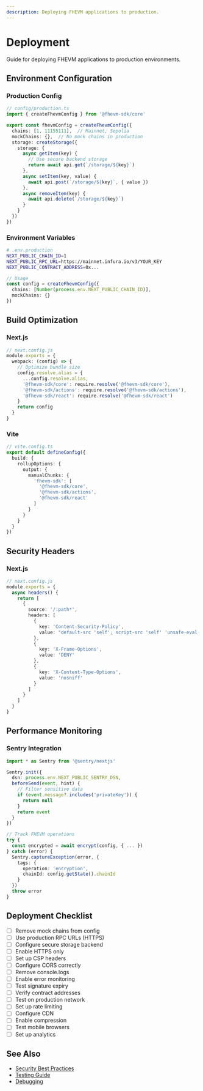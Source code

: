 ```yaml
---
description: Deploying FHEVM applications to production.
---
```


# Deployment

Guide for deploying FHEVM applications to production environments.

## Environment Configuration

### Production Config

```typescript
// config/production.ts
import { createFhevmConfig } from '@fhevm-sdk/core'

export const fhevmConfig = createFhevmConfig({
  chains: [1, 11155111],  // Mainnet, Sepolia
  mockChains: {},  // No mock chains in production
  storage: createStorage({
    storage: {
      async getItem(key) {
        // Use secure backend storage
        return await api.get(`/storage/${key}`)
      },
      async setItem(key, value) {
        await api.post(`/storage/${key}`, { value })
      },
      async removeItem(key) {
        await api.delete(`/storage/${key}`)
      }
    }
  })
})
```

### Environment Variables

```bash
# .env.production
NEXT_PUBLIC_CHAIN_ID=1
NEXT_PUBLIC_RPC_URL=https://mainnet.infura.io/v3/YOUR_KEY
NEXT_PUBLIC_CONTRACT_ADDRESS=0x...
```

```typescript
// Usage
const config = createFhevmConfig({
  chains: [Number(process.env.NEXT_PUBLIC_CHAIN_ID)],
  mockChains: {}
})
```

## Build Optimization

### Next.js

```typescript
// next.config.js
module.exports = {
  webpack: (config) => {
    // Optimize bundle size
    config.resolve.alias = {
      ...config.resolve.alias,
      '@fhevm-sdk/core': require.resolve('@fhevm-sdk/core'),
      '@fhevm-sdk/actions': require.resolve('@fhevm-sdk/actions'),
      '@fhevm-sdk/react': require.resolve('@fhevm-sdk/react')
    }
    return config
  }
}
```

### Vite

```typescript
// vite.config.ts
export default defineConfig({
  build: {
    rollupOptions: {
      output: {
        manualChunks: {
          'fhevm-sdk': [
            '@fhevm-sdk/core',
            '@fhevm-sdk/actions',
            '@fhevm-sdk/react'
          ]
        }
      }
    }
  }
})
```

## Security Headers

### Next.js

```typescript
// next.config.js
module.exports = {
  async headers() {
    return [
      {
        source: '/:path*',
        headers: [
          {
            key: 'Content-Security-Policy',
            value: "default-src 'self'; script-src 'self' 'unsafe-eval'; connect-src 'self' https://*.infura.io"
          },
          {
            key: 'X-Frame-Options',
            value: 'DENY'
          },
          {
            key: 'X-Content-Type-Options',
            value: 'nosniff'
          }
        ]
      }
    ]
  }
}
```

## Performance Monitoring

### Sentry Integration

```typescript
import * as Sentry from '@sentry/nextjs'

Sentry.init({
  dsn: process.env.NEXT_PUBLIC_SENTRY_DSN,
  beforeSend(event, hint) {
    // Filter sensitive data
    if (event.message?.includes('privateKey')) {
      return null
    }
    return event
  }
})

// Track FHEVM operations
try {
  const encrypted = await encrypt(config, { ... })
} catch (error) {
  Sentry.captureException(error, {
    tags: {
      operation: 'encryption',
      chainId: config.getState().chainId
    }
  })
  throw error
}
```

## Deployment Checklist

- [ ] Remove mock chains from config
- [ ] Use production RPC URLs (HTTPS)
- [ ] Configure secure storage backend
- [ ] Enable HTTPS only
- [ ] Set up CSP headers
- [ ] Configure CORS correctly
- [ ] Remove console.logs
- [ ] Enable error monitoring
- [ ] Test signature expiry
- [ ] Verify contract addresses
- [ ] Test on production network
- [ ] Set up rate limiting
- [ ] Configure CDN
- [ ] Enable compression
- [ ] Test mobile browsers
- [ ] Set up analytics

## See Also

- [Security Best Practices](security-best-practices.md)
- [Testing Guide](testing.md)
- [Debugging](debugging.md)

